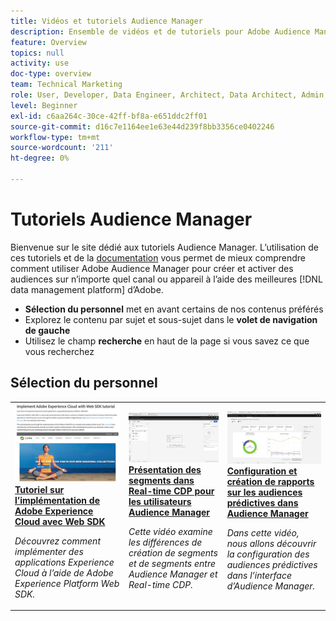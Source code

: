 ```yaml
---
title: Vidéos et tutoriels Audience Manager
description: Ensemble de vidéos et de tutoriels pour Adobe Audience Manager.
feature: Overview
topics: null
activity: use
doc-type: overview
team: Technical Marketing
role: User, Developer, Data Engineer, Architect, Data Architect, Admin, Leader
level: Beginner
exl-id: c6aa264c-30ce-42ff-bf8a-e651ddc2ff01
source-git-commit: d16c7e1164ee1e63e44d239f8bb3356ce0402246
workflow-type: tm+mt
source-wordcount: '211'
ht-degree: 0%

---
```


# Tutoriels Audience Manager

Bienvenue sur le site dédié aux tutoriels Audience Manager. L’utilisation de ces tutoriels et de la [documentation](https://experienceleague.adobe.com/docs/audience-manager/user-guide/aam-home.html) vous permet de mieux comprendre comment utiliser Adobe Audience Manager pour créer et activer des audiences sur n’importe quel canal ou appareil à l’aide des meilleures [!DNL data management platform] d’Adobe.

* **Sélection du personnel** met en avant certains de nos contenus préférés
* Explorez le contenu par sujet et sous-sujet dans le **volet de navigation de gauche**
* Utilisez le champ **recherche** en haut de la page si vous savez ce que vous recherchez

<div id="recs-overview-body-1"></div>
<div id="recs-overview-body-2"></div>
<div id="recs-overview-body-3"></div>
<div id="recs-overview-body-4"></div>
<div id="recs-overview-body-5"></div>
<div id="recs-overview-body-6"></div>

<div id="staff-picks-section">

## Sélection du personnel

<table>
<tr>
  <td>
    <a href="https://experienceleague.adobe.com/docs/platform-learn/implement-web-sdk/overview.html">
      <img alt="image miniature du tutoriel « Implémentation de Adobe Experience Cloud avec Web SDK »" src="assets/implement-web-sdk.jpg" />
    </a>
    <div>
      <a href="https://experienceleague.adobe.com/docs/platform-learn/implement-web-sdk/overview.html">
    <strong> Tutoriel sur l’implémentation de Adobe Experience Cloud avec Web SDK </strong>
    </a>
    </div>
    <p>
    <em>Découvrez comment implémenter des applications Experience Cloud à l’aide de Adobe Experience Platform Web SDK.</em>
    <p>
  </td>
  <td>
    <a href="https://experienceleague.adobe.com/docs/audience-manager-learn/tutorials/other-integrations/integrating-with-rtcdp/rtcdp-segments-for-aam-users.html">
      <img alt="image miniature du tutoriel « Présentation des segments dans Real-time CDP »" src="assets/331901.jpg" />
    </a>
    <div>
      <a href="https://experienceleague.adobe.com/docs/audience-manager-learn/tutorials/other-integrations/integrating-with-rtcdp/rtcdp-segments-for-aam-users.html">
    <strong>Présentation des segments dans Real-time CDP pour les utilisateurs Audience Manager</strong>
    </a>
    </div>
    <p>
    <em>Cette vidéo examine les différences de création de segments et de segments entre Audience Manager et Real-time CDP.</em>
    <p>
  </td>
  <td>
    <a href="https://experienceleague.adobe.com/docs/audience-manager-learn/tutorials/build-and-manage-audiences/algorithmic-models/configure-and-report-on-predictive-audiences.html">
      <img alt="image miniature du tutoriel « Configurer et générer des rapports sur les audiences prédictives dans Audience Manager »" src="assets/33630.jpg" />
    </a>
    <div>
      <a href="https://experienceleague.adobe.com/docs/audience-manager-learn/tutorials/build-and-manage-audiences/algorithmic-models/configure-and-report-on-predictive-audiences.html">
    <strong>Configuration et création de rapports sur les audiences prédictives dans Audience Manager</strong>
    </a>
    </div>
    <p>
    <em>Dans cette vidéo, nous allons découvrir la configuration des audiences prédictives dans l’interface d’Audience Manager.</em>
    <p>
  </td>
</tr>
</table>
</div>

